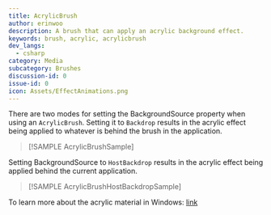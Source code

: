 ```yaml
---
title: AcrylicBrush
author: erinwoo  
description: A brush that can apply an acrylic background effect.
keywords: brush, acrylic, acrylicbrush
dev_langs:
  - csharp
category: Media
subcategory: Brushes
discussion-id: 0
issue-id: 0
icon: Assets/EffectAnimations.png
---
```

There are two modes for setting the BackgroundSource property when using an `AcrylicBrush`.
Setting it to `Backdrop` results in the acrylic effect being applied to whatever is behind the brush in the application.
> [!SAMPLE AcrylicBrushSample]

Setting BackgroundSource to `HostBackdrop` results in the acrylic effect being applied behind the current application.
> [!SAMPLE AcrylicBrushHostBackdropSample]

To learn more about the acrylic material in Windows: [link](https://learn.microsoft.com/en-us/windows/apps/design/style/acrylic)
